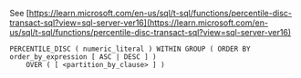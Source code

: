 See [https://learn.microsoft.com/en-us/sql/t-sql/functions/percentile-disc-transact-sql?view=sql-server-ver16](https://learn.microsoft.com/en-us/sql/t-sql/functions/percentile-disc-transact-sql?view=sql-server-ver16)
```
PERCENTILE_DISC ( numeric_literal ) WITHIN GROUP ( ORDER BY order_by_expression [ ASC | DESC ] )  
    OVER ( [ <partition_by_clause> ] )
```
